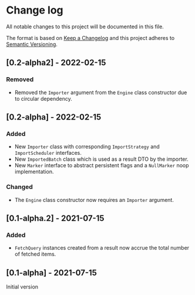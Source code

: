 # Change log
All notable changes to this project will be documented in this file.

The format is based on [Keep a Changelog](http://keepachangelog.com/)
and this project adheres to [Semantic Versioning](http://semver.org/).

## [0.2-alpha2] - 2022-02-15
### Removed
* Removed the `Importer` argument from the `Engine` class constructor due to circular dependency.

## [0.2-alpha] - 2022-02-15
### Added
* New `Importer` class with corresponding `ImportStrategy` and `ImportScheduler` interfaces.
* New `ImportedBatch` class which is used as a result DTO by the importer.
* New `Marker` interface to abstract persistent flags and a `NullMarker` noop implementation.

### Changed
* The `Engine` class constructor now requires an `Importer` argument.

## [0.1-alpha.2] - 2021-07-15
### Added
* `FetchQuery` instances created from a result now accrue the total number of fetched items.

## [0.1-alpha] - 2021-07-15
Initial version
